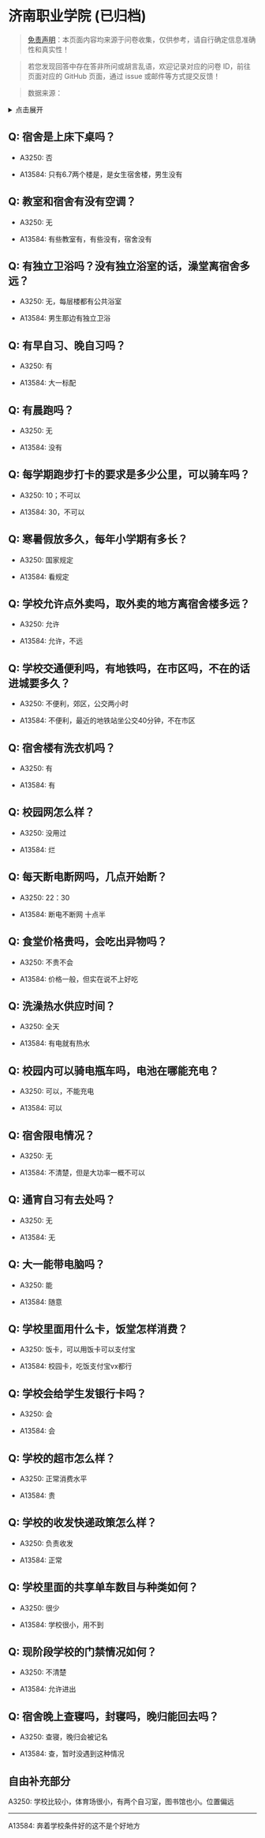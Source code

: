 # 济南职业学院 (已归档)

> [免责声明](https://colleges.chat/#_3)：本页面内容均来源于问卷收集，仅供参考，请自行确定信息准确性和真实性！

> 若您发现回答中存在答非所问或胡言乱语，欢迎记录对应的问卷 ID，前往页面对应的 GitHub 页面，通过 issue 或邮件等方式提交反馈！

> 数据来源：

<details><summary>点击展开</summary>
<ul>
<li>A3250: 匿名 (2021 年 06 月)</li>
<li>A13584: 匿名 (2022 年 06 月)</li>
</ul>
</details>

## Q: 宿舍是上床下桌吗？

- A3250: 否

- A13584: 只有6.7两个楼是，是女生宿舍楼，男生没有

## Q: 教室和宿舍有没有空调？

- A3250: 无

- A13584: 有些教室有，有些没有，宿舍没有

## Q: 有独立卫浴吗？没有独立浴室的话，澡堂离宿舍多远？

- A3250: 无，每层楼都有公共浴室

- A13584: 男生那边有独立卫浴

## Q: 有早自习、晚自习吗？

- A3250: 有

- A13584: 大一标配

## Q: 有晨跑吗？

- A3250: 无

- A13584: 没有

## Q: 每学期跑步打卡的要求是多少公里，可以骑车吗？

- A3250: 10；不可以

- A13584: 30，不可以

## Q: 寒暑假放多久，每年小学期有多长？

- A3250: 国家规定

- A13584: 看规定

## Q: 学校允许点外卖吗，取外卖的地方离宿舍楼多远？

- A3250: 允许

- A13584: 允许，不远

## Q: 学校交通便利吗，有地铁吗，在市区吗，不在的话进城要多久？

- A3250: 不便利，郊区，公交两小时

- A13584: 不便利，最近的地铁站坐公交40分钟，不在市区

## Q: 宿舍楼有洗衣机吗？

- A3250: 有

- A13584: 有

## Q: 校园网怎么样？

- A3250: 没用过

- A13584: 烂

## Q: 每天断电断网吗，几点开始断？

- A3250: 22：30

- A13584: 断电不断网 十点半

## Q: 食堂价格贵吗，会吃出异物吗？

- A3250: 不贵不会

- A13584: 价格一般，但实在说不上好吃

## Q: 洗澡热水供应时间？

- A3250: 全天

- A13584: 有电就有热水

## Q: 校园内可以骑电瓶车吗，电池在哪能充电？

- A3250: 可以，不能充电

- A13584: 可以

## Q: 宿舍限电情况？

- A3250: 无

- A13584: 不清楚，但是大功率一概不可以

## Q: 通宵自习有去处吗？

- A3250: 无

- A13584: 无

## Q: 大一能带电脑吗？

- A3250: 能

- A13584: 随意

## Q: 学校里面用什么卡，饭堂怎样消费？

- A3250: 饭卡，可以用饭卡可以支付宝

- A13584: 校园卡，吃饭支付宝vx都行

## Q: 学校会给学生发银行卡吗？

- A3250: 会

- A13584: 会

## Q: 学校的超市怎么样？

- A3250: 正常消费水平

- A13584: 贵

## Q: 学校的收发快递政策怎么样？

- A3250: 负责收发

- A13584: 正常

## Q: 学校里面的共享单车数目与种类如何？

- A3250: 很少

- A13584: 学校很小，用不到

## Q: 现阶段学校的门禁情况如何？

- A3250: 不清楚

- A13584: 允许进出

## Q: 宿舍晚上查寝吗，封寝吗，晚归能回去吗？

- A3250: 查寝，晚归会被记名

- A13584: 查，暂时没遇到这种情况

## 自由补充部分

A3250: 学校比较小，体育场很小，有两个自习室，图书馆也小。位置偏远

***

A13584: 奔着学校条件好的这不是个好地方